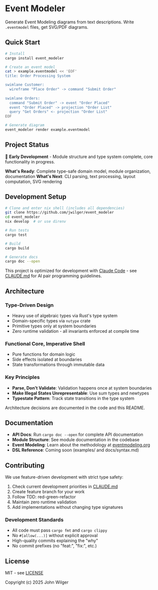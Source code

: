 # Event Modeler

Generate Event Modeling diagrams from text descriptions. Write `.eventmodel` files, get SVG/PDF diagrams.

## Quick Start

```bash
# Install
cargo install event_modeler

# Create an event model
cat > example.eventmodel << 'EOF'
title: Order Processing System

swimlane Customer:
  wireframe "Place Order" -> command "Submit Order"
  
swimlane Orders:
  command "Submit Order" -> event "Order Placed"
  event "Order Placed" -> projection "Order List"
  query "Get Orders" <- projection "Order List"
EOF

# Generate diagram
event_modeler render example.eventmodel
```

## Project Status

🚧 **Early Development** - Module structure and type system complete, core functionality in progress.

**What's Ready**: Complete type-safe domain model, module organization, documentation
**What's Next**: CLI parsing, text processing, layout computation, SVG rendering

## Development Setup

```bash
# Clone and enter nix shell (includes all dependencies)
git clone https://github.com/jwilger/event_modeler
cd event_modeler
nix develop  # or use direnv

# Run tests
cargo test

# Build
cargo build

# Generate docs
cargo doc --open
```

This project is optimized for development with [Claude Code](https://claude.ai/code) - see [CLAUDE.md](CLAUDE.md) for AI pair programming guidelines.

## Architecture

### Type-Driven Design

- Heavy use of algebraic types via Rust's type system
- Domain-specific types via `nutype` crate
- Primitive types only at system boundaries
- Zero runtime validation - all invariants enforced at compile time

### Functional Core, Imperative Shell

- Pure functions for domain logic
- Side effects isolated at boundaries
- State transformations through immutable data

### Key Principles

- **Parse, Don't Validate**: Validation happens once at system boundaries
- **Make Illegal States Unrepresentable**: Use sum types and newtypes
- **Typestate Pattern**: Track state transitions in the type system

Architecture decisions are documented in the code and this README.

## Documentation

- **API Docs**: Run `cargo doc --open` for complete API documentation
- **Module Structure**: See module documentation in the codebase
- **Event Modeling**: Learn about the methodology at [eventmodeling.org](https://eventmodeling.org)
- **DSL Reference**: Coming soon (examples/ and docs/syntax.md)

## Contributing

We use feature-driven development with strict type safety:

1. Check current development priorities in [CLAUDE.md](CLAUDE.md)
2. Create feature branch for your work
3. Follow TDD: red-green-refactor
4. Maintain zero runtime validation
5. Add implementations without changing type signatures

### Development Standards

- All code must pass `cargo fmt` and `cargo clippy`
- No `#[allow(...)]` without explicit approval
- High-quality commits explaining the "why"
- No commit prefixes (no "feat:", "fix:", etc.)

## License

MIT - see [LICENSE](LICENSE)

Copyright (c) 2025 John Wilger